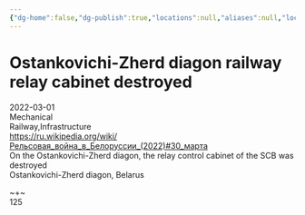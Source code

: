 ```yaml
---
{"dg-home":false,"dg-publish":true,"locations":null,"aliases":null,"location":"Ostankovichi-Zherd diagon, Belarus","title":"Ostankovichi-Zherd diagon railway relay cabinet destroyed","tag":"mechanical, railway, infrastructure","date":"2022-03-01","permalink":"/ostankovichi-zherd-diagon-railway-relay-cabinet-destroyed/","dgHomeLink":true,"dgPassFrontmatter":true}
---
```



# Ostankovichi-Zherd diagon railway relay cabinet destroyed

2022-03-01  
Mechanical  
Railway,Infrastructure  
https://ru.wikipedia.org/wiki/Рельсовая_война_в_Белоруссии_(2022)#30_марта  
On the Ostankovichi-Zherd diagon, the relay control cabinet of the SCB was destroyed  
Ostankovichi-Zherd diagon, Belarus

~+~  
125
